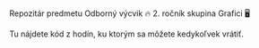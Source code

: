 Repozitár predmetu Odborný výcvik 🔥
2. ročník
skupina Grafici 🖥️

Tu nájdete kód z hodín, ku ktorým sa môžete kedykoľvek vrátiť.